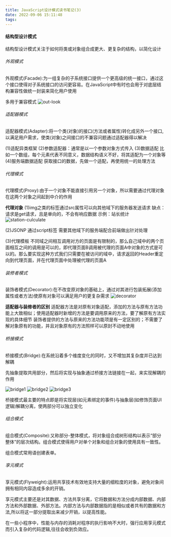 ```yaml
---
title: JavaScript设计模式读书笔记(3)
date: 2022-09-06 15:11:48
tags:
---
```


#### 结构型设计模式
结构型设计模式关注于如何将类或对象组合成更大、更复杂的结构，以简化设计

###### 外观模式
外观模式(Facade):为一组复杂的子系统接口提供一个更高级的统一接口，通过这个接口使得对子系统接口的访问更容易。在JavaScript中有时也会用于对底层结构兼容性做统一封装来简化用户使用
<!-- more -->
多用于兼容模式
![out-look](out-look.png)

###### 适配器模式
适配器模式(Adapter):将一个类(对象)的接口(方法或者属性)转化成另外一个接口,以满足用户需求，使类(对象)之间接口的不兼容问题通过适配器得以解决

(1)适配异类框架
(2)参数适配器：通常是以一个参数对象方式传入
(3)数据适配
比如一个数组，每个元素代表不同意义，数据结构语义不好，将其适配为一个对象等
(4)服务端数据适配
获取接口的数据，先做一个适配，再使用统一的处理方法

###### 代理模式
代理模式(Proxy):由于一个对象不能直接引用另一个对象，所以需要通过代理对象在这两个对象之间起到中介的作用

**代理对象**
(1)img之类的标签通过src属性可以向其他域下的服务器发送请求
缺点：请求是get请求，且是单向的，不会有响应数据
示例：站长统计
![station-culculate](station-culculate.png)

(2)JSONP
通过script标签
需要其他域下的服务端配合前端做出针对处理

(3)代理模板
不同域之间相互调用对方的页面是有限制的，那么自己域中的两个页面相互之间的调用是可以的，即代理页面B调用被代理的页面A中对象的方式是可以的。那么要实现这种方式我们只需要在被访问的域中，请求返回的Header重定向到代理页面，并在代理页面中处理被代理的页面A

###### 装修者模式
装饰者模式(Decorator):在不改变原对象的基础上，通过对其进行包装拓展(添加属性或者方法)使原有对象可以满足用户的更复杂需求
![decorator](decorator.png)

**适配器与装修者的区别**
适配器方法是对原有对象适配，添加的方法与原有方法功能上大致相似；使用适配器时新增的方法是要调用原来的方法，要了解原有方法实现的具体细节
装饰者提供的方法与原来的方法功能项是有一定区别的；不需要了解对象原有的功能，并且对象原有的方法照样可以原封不动地使用

###### 桥接模式
桥接模式(Bridge):在系统沿着多个维度变化的同时，又不增加其复杂度并已达到解耦

先抽象提取共用部分，然后将实现与抽象通过桥接方法链接在一起，来实现解耦的作用

![bridge1](bridge1.png)
![bridge2](bridge2.png)
![bridge3](bridge3.png)

桥接模式最主要的特点即是将实现层(如元素绑定的事件)与抽象层(如修饰页面UI逻辑)解耦分离，使两部分可以独立变化

###### 组合模式
组合模式(Composite):又称部分-整体模式，将对象组合成树形结构以表示“部分整体”的层次结构。组合模式使得用户对单个对象和组合对象的使用具有一致性。

组合模式常用语创建表单。

###### 享元模式
享元模式(Flyweight):运用共享技术有效地支持大量的细粒度的对象，避免对象间拥有相同内容造成多余的开销。

享元模式主要还是对其数据、方法共享分离，它将数据和方法分成内部数据、内部方法和外部数据、外部方法。内部方法与内部数据指的是相似或者共有的数据和方法,所以将这一部分提取出来减少开销，以提高性能。

在一些小程序中，性能与内存的消耗对程序的执行影响不大时，强行应用享元模式而引入复杂的代码逻辑,往往会收到负效应。